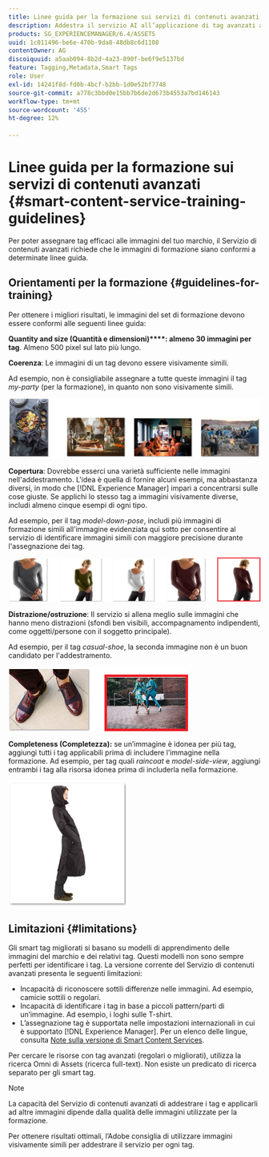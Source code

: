 ```yaml
---
title: Linee guida per la formazione sui servizi di contenuti avanzati
description: Addestra il servizio AI all’applicazione di tag avanzati alle risorse
products: SG_EXPERIENCEMANAGER/6.4/ASSETS
uuid: 1c011496-be6e-470b-9da8-48db8c6d1108
contentOwner: AG
discoiquuid: a5aab094-8b2d-4a23-890f-be6f9e5137bd
feature: Tagging,Metadata,Smart Tags
role: User
exl-id: 14241f8d-fd0b-4bcf-b2bb-1d0e52bf7748
source-git-commit: a778c3bbd0e15bb7b6de2d673b4553a7bd146143
workflow-type: tm+mt
source-wordcount: '455'
ht-degree: 12%

---
```


# Linee guida per la formazione sui servizi di contenuti avanzati {#smart-content-service-training-guidelines}

Per poter assegnare tag efficaci alle immagini del tuo marchio, il Servizio di contenuti avanzati richiede che le immagini di formazione siano conformi a determinate linee guida.

## Orientamenti per la formazione {#guidelines-for-training}

Per ottenere i migliori risultati, le immagini del set di formazione devono essere conformi alle seguenti linee guida:

**Quantity and size (Quantità e dimensioni)****: almeno 30 immagini per tag**. Almeno 500 pixel sul lato più lungo.

**Coerenza**: Le immagini di un tag devono essere visivamente simili.

Ad esempio, non è consigliabile assegnare a tutte queste immagini il tag *my-party* (per la formazione), in quanto non sono visivamente simili.

![Immagini illustrative per esemplificare le linee guida per la formazione](assets/do-not-localize/coherence.png)

**Copertura**: Dovrebbe esserci una varietà sufficiente nelle immagini nell&#39;addestramento. L&#39;idea è quella di fornire alcuni esempi, ma abbastanza diversi, in modo che [!DNL Experience Manager] impari a concentrarsi sulle cose giuste. Se applichi lo stesso tag a immagini visivamente diverse, includi almeno cinque esempi di ogni tipo.

Ad esempio, per il tag *model-down-pose*, includi più immagini di formazione simili all&#39;immagine evidenziata qui sotto per consentire al servizio di identificare immagini simili con maggiore precisione durante l&#39;assegnazione dei tag.

![Immagini illustrative per esemplificare le linee guida per la formazione](assets/do-not-localize/coverage_1.png)

**Distrazione/ostruzione**: Il servizio si allena meglio sulle immagini che hanno meno distrazioni (sfondi ben visibili, accompagnamento indipendenti, come oggetti/persone con il soggetto principale).

Ad esempio, per il tag *casual-shoe*, la seconda immagine non è un buon candidato per l&#39;addestramento.

![Immagini illustrative per esemplificare le linee guida per la formazione](assets/do-not-localize/distraction.png)

**Completeness (Completezza):** se un’immagine è idonea per più tag, aggiungi tutti i tag applicabili prima di includere l’immagine nella formazione. Ad esempio, per tag quali *raincoat* e *model-side-view*, aggiungi entrambi i tag alla risorsa idonea prima di includerla nella formazione.

![Immagini illustrative per esemplificare le linee guida per la formazione](assets/do-not-localize/completeness.png)

## Limitazioni  {#limitations}

Gli smart tag migliorati si basano su modelli di apprendimento delle immagini del marchio e dei relativi tag. Questi modelli non sono sempre perfetti per identificare i tag. La versione corrente del Servizio di contenuti avanzati presenta le seguenti limitazioni:

* Incapacità di riconoscere sottili differenze nelle immagini. Ad esempio, camicie sottili o regolari.
* Incapacità di identificare i tag in base a piccoli pattern/parti di un’immagine. Ad esempio, i loghi sulle T-shirt.
* L’assegnazione tag è supportata nelle impostazioni internazionali in cui è supportato [!DNL Experience Manager]. Per un elenco delle lingue, consulta [Note sulla versione di Smart Content Services](/help/release-notes/smart-content-service-release-notes.md).

Per cercare le risorse con tag avanzati (regolari o migliorati), utilizza la ricerca Omni di Assets (ricerca full-text). Non esiste un predicato di ricerca separato per gli smart tag.

>[!NOTE]
>
>La capacità del Servizio di contenuti avanzati di addestrare i tag e applicarli ad altre immagini dipende dalla qualità delle immagini utilizzate per la formazione.
>
>Per ottenere risultati ottimali, l’Adobe consiglia di utilizzare immagini visivamente simili per addestrare il servizio per ogni tag.
